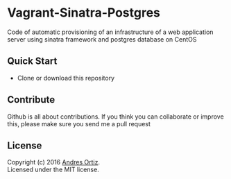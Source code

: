 # Vagrant-Sinatra-Postgres
Code of automatic provisioning of an infrastructure of a web application server using sinatra framework and postgres database on CentOS

## Quick Start
- Clone or download this repository

## Contribute
Github is all about contributions. If you think you can collaborate or improve this, please make sure you send me a pull request

## License
Copyright (c) 2016 [Andres Ortiz](http://www.andresfelipeortiz.com).  
Licensed under the MIT license.